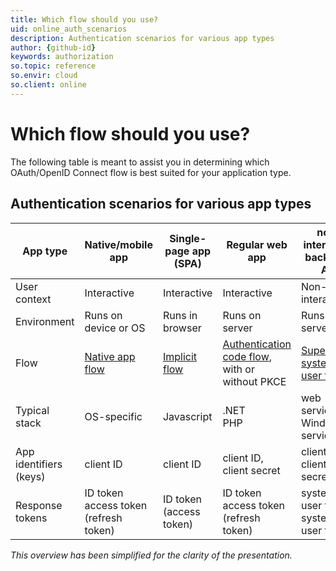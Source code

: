 ```yaml
---
title: Which flow should you use?
uid: online_auth_scenarios
description: Authentication scenarios for various app types
author: {github-id}
keywords: authorization
so.topic: reference
so.envir: cloud
so.client: online
---
```


# Which flow should you use?

The following table is meant to assist you in determining which OAuth/OpenID Connect flow is best suited for your application type.

## Authentication scenarios for various app types

| App type | Native/mobile app | Single-page app (SPA) | Regular web app | non-interactive backend / API |
|----|----|----|----|----|
| User context    | Interactive | Interactive | Interactive | Non-interactive |
| Environment     | Runs on device or OS | Runs in browser | Runs on server | Runs on server |
| Flow            | [Native app flow][1] | [Implicit flow][2] | [Authentication code flow][3], with or without PKCE | [SuperOffice system user flow][4] |
| Typical stack   | OS-specific | Javascript | .NET<br>PHP | web service<br> Windows service |
| App identifiers (keys) | client ID | client ID | client ID, client secret | client ID, client secret |
| Response tokens | ID token<br>access token<br>(refresh token) | ID token<br>(access token) | ID token<br>access token<br>(refresh token) | system user token<br>system user ticket |

*This overview has been simplified for the clarity of the presentation.*

<!-- Referenced links -->
[1]: sign-in-user/native-apps.md
[2]: sign-in-user/implicit-flow.md
[3]: sign-in-user/auth-code-flow.md
[4]: auth-application/index.md
